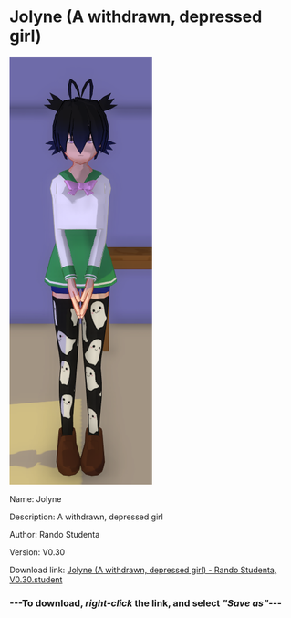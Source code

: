 # Jolyne (A withdrawn, depressed girl)

<img src = "https://raw.githubusercontent.com/Arbiter1223/Daigaku-Gurashi-Custom-Students/master/Students/Files/Jolyne%20(A%20withdrawn%2C%20depressed%20girl).png">

Name: Jolyne

Description: A withdrawn, depressed girl

Author: Rando Studenta

Version: V0.30

Download link: <a href="https://raw.githubusercontent.com/Arbiter1223/Daigaku-Gurashi-Custom-Students/master/Students/Files/Jolyne%20(A%20withdrawn%2C%20depressed%20girl)%20-%20Rando%20Studenta%2C%20V0.30.student">Jolyne (A withdrawn, depressed girl) - Rando Studenta, V0.30.student</a>

### ---**To download, _right-click_ the link, and select _"Save as"_**---
